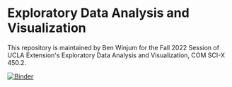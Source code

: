 # Exploratory Data Analysis and Visualization

This repository is maintained by Ben Winjum for the Fall 2022 Session of UCLA Extension's Exploratory Data Analysis and Visualization, COM SCI-X 450.2.

[![Binder](https://mybinder.org/badge_logo.svg)](https://mybinder.org/v2/gh/benjum/ade-test/HEAD)
